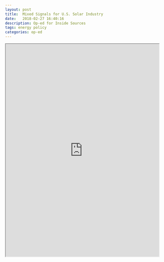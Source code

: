 ```yaml
---
layout: post
title:  Mixed Signals for U.S. Solar Industry
date:   2018-02-27 16:40:16
description: Op-ed for Inside Sources
tags: energy policy
categories: op-ed
---
```


<iframe src="https://insidesources.com/mixed-signals-u-s-solar-industry/" width="100%" height="700"></iframe>